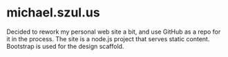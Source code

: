 # michael.szul.us

Decided to rework my personal web site a bit, and use GitHub as a repo for it in the process. The site is a node.js project that serves static content. Bootstrap is used for the design scaffold.

